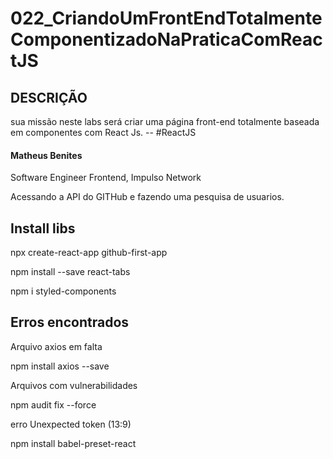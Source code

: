 # 022_CriandoUmFrontEndTotalmenteComponentizadoNaPraticaComReactJS 

## DESCRIÇÃO
sua missão neste labs será criar uma página front-end totalmente baseada em componentes com React Js.
--  #ReactJS

#### Matheus Benites
Software Engineer Frontend, Impulso Network

Acessando a API do GITHub e fazendo uma pesquisa de usuarios.


## Install libs

npx create-react-app github-first-app

npm install --save react-tabs

npm i styled-components

## Erros encontrados

Arquivo axios em falta

npm install axios --save

Arquivos com vulnerabilidades

npm audit fix --force

erro  Unexpected token (13:9)

npm install babel-preset-react

